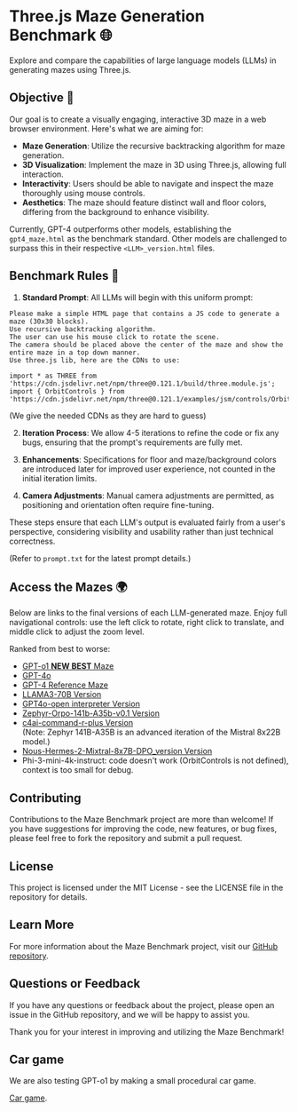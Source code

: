 # Three.js Maze Generation Benchmark 🌐
Explore and compare the capabilities of large language models (LLMs) in generating mazes using Three.js.

## Objective 🎯
Our goal is to create a visually engaging, interactive 3D maze in a web browser environment. Here's what we are aiming for:
- **Maze Generation**: Utilize the recursive backtracking algorithm for maze generation.
- **3D Visualization**: Implement the maze in 3D using Three.js, allowing full interaction.
- **Interactivity**: Users should be able to navigate and inspect the maze thoroughly using mouse controls.
- **Aesthetics**: The maze should feature distinct wall and floor colors, differing from the background to enhance visibility.

Currently, GPT-4 outperforms other models, establishing the `gpt4_maze.html` as the benchmark standard. Other models are challenged to surpass this in their respective `<LLM>_version.html` files.

## Benchmark Rules 📏

1. **Standard Prompt**: All LLMs will begin with this uniform prompt:
`````
Please make a simple HTML page that contains a JS code to generate a maze (30x30 blocks).  
Use recursive backtracking algorithm.
The user can use his mouse click to rotate the scene.
The camera should be placed above the center of the maze and show the entire maze in a top down manner.  
Use three.js lib, here are the CDNs to use:

import * as THREE from 'https://cdn.jsdelivr.net/npm/three@0.121.1/build/three.module.js';
import { OrbitControls } from 'https://cdn.jsdelivr.net/npm/three@0.121.1/examples/jsm/controls/OrbitControls.js';
`````
(We give the needed CDNs as they are hard to guess)

2. **Iteration Process**: We allow 4-5 iterations to refine the code or fix any bugs, ensuring that the prompt's requirements are fully met.

3. **Enhancements**: Specifications for floor and maze/background colors are introduced later for improved user experience, not counted in the initial iteration limits.

4. **Camera Adjustments**: Manual camera adjustments are permitted, as positioning and orientation often require fine-tuning.

These steps ensure that each LLM's output is evaluated fairly from a user's perspective, considering visibility and usability rather than just technical correctness.

(Refer to `prompt.txt` for the latest prompt details.)

## Access the Mazes 🌍

Below are links to the final versions of each LLM-generated maze. Enjoy full navigational controls: use the left click to rotate, right click to translate, and middle click to adjust the zoom level.

Ranked from best to worse:  
- [GPT-o1 **NEW BEST** Maze](https://louispaulet.github.io/maze_benchmark/o1_version_A.html)
- [GPT-4o](https://louispaulet.github.io/maze_benchmark/gpt4o_version.html)
- [GPT-4 Reference Maze](https://louispaulet.github.io/maze_benchmark/gpt4_maze.html)
- [LLAMA3-70B Version](https://louispaulet.github.io/maze_benchmark/llama70b_version.html)
- [GPT4o-open interpreter Version](https://louispaulet.github.io/maze_benchmark/gpt4o_open_interpreter_version.html)
- [Zephyr-Orpo-141b-A35b-v0.1 Version](https://louispaulet.github.io/maze_benchmark/zephyr-orpo-141b-A35b-v0.1_version.html)  
- [c4ai-command-r-plus Version](https://louispaulet.github.io/maze_benchmark/c4ai-command-r-plus_version.html)  
  (Note: Zephyr 141B-A35B is an advanced iteration of the Mistral 8x22B model.)  
- [Nous-Hermes-2-Mixtral-8x7B-DPO_version Version](https://louispaulet.github.io/maze_benchmark/Nous-Hermes-2-Mixtral-8x7B-DPO_version.html)   
- Phi-3-mini-4k-instruct: code doesn't work (OrbitControls is not defined), context is too small for debug.  

## Contributing
Contributions to the Maze Benchmark project are more than welcome! If you have suggestions for improving the code, new features, or bug fixes, please feel free to fork the repository and submit a pull request.

## License
This project is licensed under the MIT License - see the LICENSE file in the repository for details.

## Learn More
For more information about the Maze Benchmark project, visit our [GitHub repository](https://github.com/louispaulet/maze_benchmark).

## Questions or Feedback
If you have any questions or feedback about the project, please open an issue in the GitHub repository, and we will be happy to assist you.

Thank you for your interest in improving and utilizing the Maze Benchmark!

## Car game  

We are also testing GPT-o1 by making a small procedural car game.  

[Car game](./car_game/car.html).
